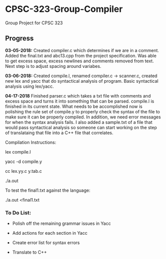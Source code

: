 # CPSC-323-Group-Compiler
Group Project for CPSC 323

## Progress
**03-05-2018:** 
Created compiler.c which determines if we are in a comment. 
Added the final.txt and abc13.cpp from the project specification.
Was able to get excess space, excess newlines and comments removed from text.
Next step is to adjust spacing around variabes.

**03-06-2018:**
Created compile.l, renamed compiler.c -> scanner.c, created new lex and yacc that do syntactical analysis of program.
Basic syntactical analysis using lex/yacc.

**04-17-2018**
Finished parser.c which takes a txt file with comments and excess space and turns it into something that can be parsed.
compile.l is finished in its current state.
What needs to be accomplished now is polishing the rule set of compile.y to properly check the syntax of the file to make sure it can be properly compiled. In addition, we need error messages for when the syntax analysis fails.
I also added a sample.txt of a file that would pass syntactical analysis so someone can start working on the step of translataing that file into a C++ file that correlates.

Compilation Instructions:

lex compile.l

yacc -d compile.y

cc lex.yy.c y.tab.c

./a.out



To test the final1.txt against the language:

./a.out <final1.txt

### To Do List: ###

* Polish off the remaining grammar issues in Yacc

* Add actions for each section in Yacc

* Create error list for syntax errors

* Translate to C++
